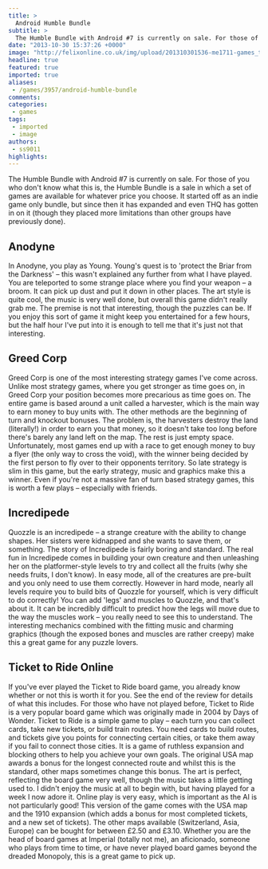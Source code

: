 ```yaml
---
title: >
  Android Humble Bundle
subtitle: >
  The Humble Bundle with Android #7 is currently on sale. For those of you who don’t know what this is, the Humble Bundle is a sale in which a set of games are available for whatever price you choose.
date: "2013-10-30 15:37:26 +0000"
image: "http://felixonline.co.uk/img/upload/201310301536-me1711-games_t2r.jpg"
headline: true
featured: true
imported: true
aliases:
 - /games/3957/android-humble-bundle
comments:
categories:
 - games
tags:
 - imported
 - image
authors:
 - ss9011
highlights:
---
```


The Humble Bundle with Android #7 is currently on sale. For those of you who don't know what this is, the Humble Bundle is a sale in which a set of games are available for whatever price you choose. It started off as an indie game only bundle, but since then it has expanded and even THQ has gotten in on it (though they placed more limitations than other groups have previously done).
## Anodyne
In Anodyne, you play as Young. Young's quest is to 'protect the Briar from the Darkness' – this wasn't explained any further from what I have played. You are teleported to some strange place where you find your weapon – a broom. It can pick up dust and put it down in other places. The art style is quite cool, the music is very well done, but overall this game didn't really grab me. The premise is not that interesting, though the puzzles can be. If you enjoy this sort of game it might keep you entertained for a few hours, but the half hour I've put into it is enough to tell me that it's just not that interesting.
## Greed Corp
Greed Corp is one of the most interesting strategy games I've come across. Unlike most strategy games, where you get stronger as time goes on, in Greed Corp your position becomes more precarious as time goes on. The entire game is based around a unit called a harvester, which is the main way to earn money to buy units with. The other methods are the beginning of turn and knockout bonuses. The problem is, the harvesters destroy the land (literally!) in order to earn you that money, so it doesn't take too long before there's barely any land left on the map. The rest is just empty space.
 Unfortunately, most games end up with a race to get enough money to buy a flyer (the only way to cross the void), with the winner being decided by the first person to fly over to their opponents territory. So late strategy is slim in this game, but the early strategy, music and graphics make this a winner. Even if you're not a massive fan of turn based strategy games, this is worth a few plays – especially with friends.
## Incredipede
Quozzle is an incredipede – a strange creature with the ability to change shapes. Her sisters were kidnapped and she wants to save them, or something. The story of Incredipede is fairly boring and standard. The real fun in Incredipede comes in building your own creature and then unleashing her on the platformer-style levels to try and collect all the fruits (why she needs fruits, I don't know). In easy mode, all of the creatures are pre-built and you only need to use them correctly. However in hard mode, nearly all levels require you to build bits of Quozzle for yourself, which is very difficult to do correctly! You can add 'legs' and muscles to Quozzle, and that's about it. It can be incredibly difficult to predict how the legs will move due to the way the muscles work – you really need to see this to understand.
 The interesting mechanics combined with the fitting music and charming graphics (though the exposed bones and muscles are rather creepy) make this a great game for any puzzle lovers.
## Ticket to Ride Online
If you've ever played the Ticket to Ride board game, you already know whether or not this is worth it for you. See the end of the review for details of what this includes.
 For those who have not played before, Ticket to Ride is a very popular board game which was originally made in 2004 by Days of Wonder.
 Ticket to Ride is a simple game to play – each turn you can collect cards, take new tickets, or build train routes. You need cards to build routes, and tickets give you points for connecting certain cities, or take them away if you fail to connect those cities. It is a game of ruthless expansion and blocking others to help you achieve your own goals. The original USA map awards a bonus for the longest connected route and whilst this is the standard, other maps sometimes change this bonus.
 The art is perfect, reflecting the board game very well, though the music takes a little getting used to. I didn't enjoy the music at all to begin with, but having played for a week I now adore it.
 Online play is very easy, which is important as the AI is not particularly good!
 This version of the game comes with the USA map and the 1910 expansion (which adds a bonus for most completed tickets, and a new set of tickets). The other maps available (Switzerland, Asia, Europe) can be bought for between £2.50 and £3.10.
 Whether you are the head of board games at Imperial (totally not me), an aficionado, someone who plays from time to time, or have never played board games beyond the dreaded Monopoly, this is a great game to pick up.
